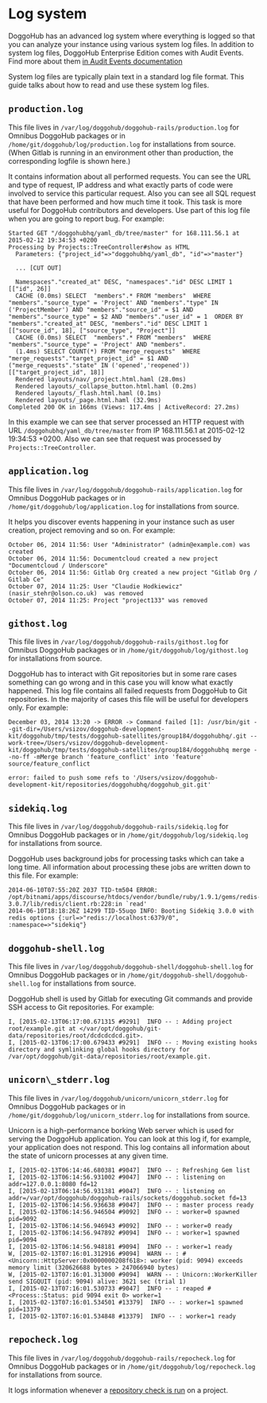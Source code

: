 # Log system

DoggoHub has an advanced log system where everything is logged so that you
can analyze your instance using various system log files. In addition to
system log files, DoggoHub Enterprise Edition comes with Audit Events.
Find more about them [in Audit Events
documentation](http://docs.doggohub.com/ee/administration/audit_events.html)

System log files are typically plain text in a standard log file format.
This guide talks about how to read and use these system log files.

## `production.log`

This file lives in `/var/log/doggohub/doggohub-rails/production.log` for
Omnibus DoggoHub packages or in `/home/git/doggohub/log/production.log` for
installations from source. (When Gitlab is running in an environment
other than production, the corresponding logfile is shown here.)

It contains information about all performed requests. You can see the
URL and type of request, IP address and what exactly parts of code were
involved to service this particular request. Also you can see all SQL
request that have been performed and how much time it took. This task is
more useful for DoggoHub contributors and developers. Use part of this log
file when you are going to report bug. For example:

```
Started GET "/doggohubhq/yaml_db/tree/master" for 168.111.56.1 at 2015-02-12 19:34:53 +0200
Processing by Projects::TreeController#show as HTML
  Parameters: {"project_id"=>"doggohubhq/yaml_db", "id"=>"master"}

  ... [CUT OUT]

  Namespaces"."created_at" DESC, "namespaces"."id" DESC LIMIT 1 [["id", 26]]
  CACHE (0.0ms) SELECT  "members".* FROM "members"  WHERE "members"."source_type" = 'Project' AND "members"."type" IN ('ProjectMember') AND "members"."source_id" = $1 AND "members"."source_type" = $2 AND "members"."user_id" = 1  ORDER BY "members"."created_at" DESC, "members"."id" DESC LIMIT 1  [["source_id", 18], ["source_type", "Project"]]
  CACHE (0.0ms) SELECT  "members".* FROM "members"  WHERE "members"."source_type" = 'Project' AND "members".
  (1.4ms) SELECT COUNT(*) FROM "merge_requests"  WHERE "merge_requests"."target_project_id" = $1 AND ("merge_requests"."state" IN ('opened','reopened')) [["target_project_id", 18]]
  Rendered layouts/nav/_project.html.haml (28.0ms)
  Rendered layouts/_collapse_button.html.haml (0.2ms)
  Rendered layouts/_flash.html.haml (0.1ms)
  Rendered layouts/_page.html.haml (32.9ms)
Completed 200 OK in 166ms (Views: 117.4ms | ActiveRecord: 27.2ms)
```

In this example we can see that server processed an HTTP request with URL
`/doggohubhq/yaml_db/tree/master` from IP 168.111.56.1 at 2015-02-12
19:34:53 +0200. Also we can see that request was processed by
`Projects::TreeController`.

## `application.log`

This file lives in `/var/log/doggohub/doggohub-rails/application.log` for
Omnibus DoggoHub packages or in `/home/git/doggohub/log/application.log` for
installations from source.

It helps you discover events happening in your instance such as user creation,
project removing and so on. For example:

```
October 06, 2014 11:56: User "Administrator" (admin@example.com) was created
October 06, 2014 11:56: Documentcloud created a new project "Documentcloud / Underscore"
October 06, 2014 11:56: Gitlab Org created a new project "Gitlab Org / Gitlab Ce"
October 07, 2014 11:25: User "Claudie Hodkiewicz" (nasir_stehr@olson.co.uk)  was removed
October 07, 2014 11:25: Project "project133" was removed
```

## `githost.log`

This file lives in `/var/log/doggohub/doggohub-rails/githost.log` for
Omnibus DoggoHub packages or in `/home/git/doggohub/log/githost.log` for
installations from source.

DoggoHub has to interact with Git repositories but in some rare cases
something can go wrong and in this case you will know what exactly
happened. This log file contains all failed requests from DoggoHub to Git
repositories. In the majority of cases this file will be useful for developers
only. For example:

```
December 03, 2014 13:20 -> ERROR -> Command failed [1]: /usr/bin/git --git-dir=/Users/vsizov/doggohub-development-kit/doggohub/tmp/tests/doggohub-satellites/group184/doggohubhq/.git --work-tree=/Users/vsizov/doggohub-development-kit/doggohub/tmp/tests/doggohub-satellites/group184/doggohubhq merge --no-ff -mMerge branch 'feature_conflict' into 'feature' source/feature_conflict

error: failed to push some refs to '/Users/vsizov/doggohub-development-kit/repositories/doggohubhq/doggohub_git.git'
```

## `sidekiq.log`

This file lives in `/var/log/doggohub/doggohub-rails/sidekiq.log` for
Omnibus DoggoHub packages or in `/home/git/doggohub/log/sidekiq.log` for
installations from source.

DoggoHub uses background jobs for processing tasks which can take a long
time. All information about processing these jobs are written down to
this file. For example:

```
2014-06-10T07:55:20Z 2037 TID-tm504 ERROR: /opt/bitnami/apps/discourse/htdocs/vendor/bundle/ruby/1.9.1/gems/redis-3.0.7/lib/redis/client.rb:228:in `read'
2014-06-10T18:18:26Z 14299 TID-55uqo INFO: Booting Sidekiq 3.0.0 with redis options {:url=>"redis://localhost:6379/0", :namespace=>"sidekiq"}
```

## `doggohub-shell.log`

This file lives in `/var/log/doggohub/doggohub-shell/doggohub-shell.log` for
Omnibus DoggoHub packages or in `/home/git/doggohub-shell/doggohub-shell.log` for
installations from source.

DoggoHub shell is used by Gitlab for executing Git commands and provide
SSH access to Git repositories. For example:

```
I, [2015-02-13T06:17:00.671315 #9291]  INFO -- : Adding project root/example.git at </var/opt/doggohub/git-data/repositories/root/dcdcdcdcd.git>.
I, [2015-02-13T06:17:00.679433 #9291]  INFO -- : Moving existing hooks directory and symlinking global hooks directory for /var/opt/doggohub/git-data/repositories/root/example.git.
```

## `unicorn\_stderr.log`

This file lives in `/var/log/doggohub/unicorn/unicorn_stderr.log` for
Omnibus DoggoHub packages or in `/home/git/doggohub/log/unicorn_stderr.log` for
installations from source.

Unicorn is a high-performance borking Web server which is used for
serving the DoggoHub application. You can look at this log if, for
example, your application does not respond. This log contains all
information about the state of unicorn processes at any given time.

```
I, [2015-02-13T06:14:46.680381 #9047]  INFO -- : Refreshing Gem list
I, [2015-02-13T06:14:56.931002 #9047]  INFO -- : listening on addr=127.0.0.1:8080 fd=12
I, [2015-02-13T06:14:56.931381 #9047]  INFO -- : listening on addr=/var/opt/doggohub/doggohub-rails/sockets/doggohub.socket fd=13
I, [2015-02-13T06:14:56.936638 #9047]  INFO -- : master process ready
I, [2015-02-13T06:14:56.946504 #9092]  INFO -- : worker=0 spawned pid=9092
I, [2015-02-13T06:14:56.946943 #9092]  INFO -- : worker=0 ready
I, [2015-02-13T06:14:56.947892 #9094]  INFO -- : worker=1 spawned pid=9094
I, [2015-02-13T06:14:56.948181 #9094]  INFO -- : worker=1 ready
W, [2015-02-13T07:16:01.312916 #9094]  WARN -- : #<Unicorn::HttpServer:0x0000000208f618>: worker (pid: 9094) exceeds memory limit (320626688 bytes > 247066940 bytes)
W, [2015-02-13T07:16:01.313000 #9094]  WARN -- : Unicorn::WorkerKiller send SIGQUIT (pid: 9094) alive: 3621 sec (trial 1)
I, [2015-02-13T07:16:01.530733 #9047]  INFO -- : reaped #<Process::Status: pid 9094 exit 0> worker=1
I, [2015-02-13T07:16:01.534501 #13379]  INFO -- : worker=1 spawned pid=13379
I, [2015-02-13T07:16:01.534848 #13379]  INFO -- : worker=1 ready
```

## `repocheck.log`

This file lives in `/var/log/doggohub/doggohub-rails/repocheck.log` for
Omnibus DoggoHub packages or in `/home/git/doggohub/log/repocheck.log` for
installations from source.

It logs information whenever a [repository check is run][repocheck] on a project.

[repocheck]: repository_checks.md
